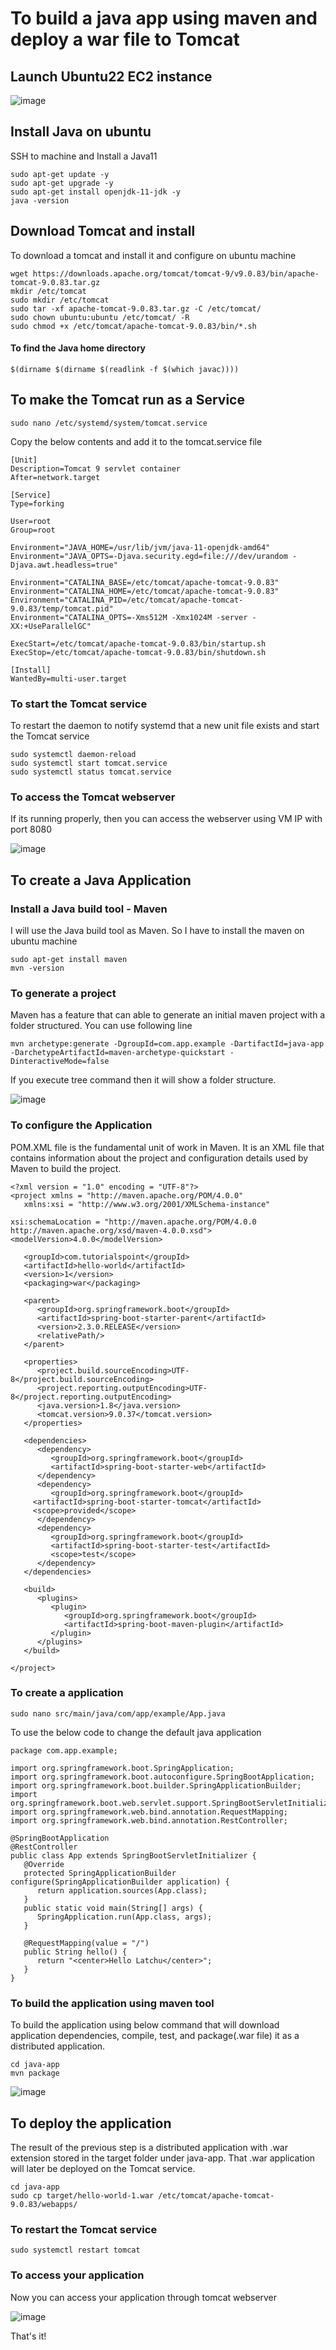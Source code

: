 # To build a java app using maven and deploy a war file to Tomcat

## Launch Ubuntu22 EC2 instance

![image](https://github.com/kohlidevops/deploy-java-app-tomcat/assets/100069489/0c7057b3-0773-444e-b788-75e3565d5ddf)

## Install Java on ubuntu

SSH to machine and Install a Java11

```
sudo apt-get update -y
sudo apt-get upgrade -y
sudo apt-get install openjdk-11-jdk -y
java -version
```

## Download Tomcat and install

To download a tomcat and install it and configure on ubuntu machine

```
wget https://downloads.apache.org/tomcat/tomcat-9/v9.0.83/bin/apache-tomcat-9.0.83.tar.gz
mkdir /etc/tomcat
sudo mkdir /etc/tomcat
sudo tar -xf apache-tomcat-9.0.83.tar.gz -C /etc/tomcat/
sudo chown ubuntu:ubuntu /etc/tomcat/ -R
sudo chmod +x /etc/tomcat/apache-tomcat-9.0.83/bin/*.sh
```

#### To find the Java home directory

```
$(dirname $(dirname $(readlink -f $(which javac))))
```

## To make the Tomcat run as a Service

```
sudo nano /etc/systemd/system/tomcat.service
```

Copy the below contents and add it to the tomcat.service file

```
[Unit]
Description=Tomcat 9 servlet container
After=network.target

[Service]
Type=forking

User=root
Group=root

Environment="JAVA_HOME=/usr/lib/jvm/java-11-openjdk-amd64"
Environment="JAVA_OPTS=-Djava.security.egd=file:///dev/urandom -Djava.awt.headless=true"

Environment="CATALINA_BASE=/etc/tomcat/apache-tomcat-9.0.83"
Environment="CATALINA_HOME=/etc/tomcat/apache-tomcat-9.0.83"
Environment="CATALINA_PID=/etc/tomcat/apache-tomcat-9.0.83/temp/tomcat.pid"
Environment="CATALINA_OPTS=-Xms512M -Xmx1024M -server -XX:+UseParallelGC"

ExecStart=/etc/tomcat/apache-tomcat-9.0.83/bin/startup.sh
ExecStop=/etc/tomcat/apache-tomcat-9.0.83/bin/shutdown.sh

[Install]
WantedBy=multi-user.target
```

### To start the Tomcat service

To restart the daemon to notify systemd that a new unit file exists and start the Tomcat service

```
sudo systemctl daemon-reload
sudo systemctl start tomcat.service
sudo systemctl status tomcat.service
```

### To access the Tomcat webserver

If its running properly, then you can access the webserver using VM IP with port 8080

![image](https://github.com/kohlidevops/deploy-java-app-tomcat/assets/100069489/972de574-7807-4993-8998-a7504b5539c4)

## To create a Java Application

### Install a Java build tool - Maven

I will use the Java build tool as Maven. So I have to install the maven on ubuntu machine

```
sudo apt-get install maven
mvn -version
```
### To generate a project

Maven has a feature that can able to generate an initial maven project with a folder structured. You can use following line

```
mvn archetype:generate -DgroupId=com.app.example -DartifactId=java-app -DarchetypeArtifactId=maven-archetype-quickstart -DinteractiveMode=false
```

If you execute tree command then it will show a folder structure.

![image](https://github.com/kohlidevops/deploy-java-app-tomcat/assets/100069489/309b5e2e-9a10-4b03-b429-300d66632689)

### To configure the Application

POM.XML file is the fundamental unit of work in Maven. It is an XML file that contains information about the project and configuration details used by Maven to build the project.

```
<?xml version = "1.0" encoding = "UTF-8"?>
<project xmlns = "http://maven.apache.org/POM/4.0.0" 
   xmlns:xsi = "http://www.w3.org/2001/XMLSchema-instance"

xsi:schemaLocation = "http://maven.apache.org/POM/4.0.0 http://maven.apache.org/xsd/maven-4.0.0.xsd">
<modelVersion>4.0.0</modelVersion>

   <groupId>com.tutorialspoint</groupId>
   <artifactId>hello-world</artifactId>
   <version>1</version>
   <packaging>war</packaging>
   
   <parent>
      <groupId>org.springframework.boot</groupId>
      <artifactId>spring-boot-starter-parent</artifactId>
      <version>2.3.0.RELEASE</version>
      <relativePath/> 
   </parent>

   <properties>
      <project.build.sourceEncoding>UTF-8</project.build.sourceEncoding>
      <project.reporting.outputEncoding>UTF-8</project.reporting.outputEncoding>
      <java.version>1.8</java.version>
      <tomcat.version>9.0.37</tomcat.version>
   </properties>

   <dependencies>
      <dependency>
         <groupId>org.springframework.boot</groupId>
         <artifactId>spring-boot-starter-web</artifactId>
      </dependency>
      <dependency>  
         <groupId>org.springframework.boot</groupId>  
	 <artifactId>spring-boot-starter-tomcat</artifactId>  
	 <scope>provided</scope>  
      </dependency>   
      <dependency>
         <groupId>org.springframework.boot</groupId>
         <artifactId>spring-boot-starter-test</artifactId>
         <scope>test</scope>
      </dependency>
   </dependencies>

   <build>
      <plugins>
         <plugin>
            <groupId>org.springframework.boot</groupId>
            <artifactId>spring-boot-maven-plugin</artifactId>
         </plugin>
      </plugins>
   </build>
   
</project>
```

### To create a application

```
sudo nano src/main/java/com/app/example/App.java
```

To use the below code to change the default java application

```
package com.app.example;

import org.springframework.boot.SpringApplication;
import org.springframework.boot.autoconfigure.SpringBootApplication;
import org.springframework.boot.builder.SpringApplicationBuilder;
import org.springframework.boot.web.servlet.support.SpringBootServletInitializer;
import org.springframework.web.bind.annotation.RequestMapping;
import org.springframework.web.bind.annotation.RestController;

@SpringBootApplication
@RestController
public class App extends SpringBootServletInitializer {
   @Override
   protected SpringApplicationBuilder configure(SpringApplicationBuilder application) {
      return application.sources(App.class);
   }
   public static void main(String[] args) {
      SpringApplication.run(App.class, args);
   }

   @RequestMapping(value = "/")
   public String hello() {
      return "<center>Hello Latchu</center>";
   }
}
```

### To build the application using maven tool

To build the application using below command that will download application dependencies, compile, test, and package(.war file) it as a distributed application.

```
cd java-app
mvn package
```

![image](https://github.com/kohlidevops/deploy-java-app-tomcat/assets/100069489/8e8659f4-8f16-4ddf-b088-6774f18ecb2c)

## To deploy the application

The result of the previous step is a distributed application with .war extension stored in the target folder under java-app. That .war application will later be deployed on the Tomcat service.

```
cd java-app
sudo cp target/hello-world-1.war /etc/tomcat/apache-tomcat-9.0.83/webapps/
```

### To restart the Tomcat service

```
sudo systemctl restart tomcat
```

### To access your application

Now you can access your application through tomcat webserver

![image](https://github.com/kohlidevops/deploy-java-app-tomcat/assets/100069489/3dc02d11-163b-4540-93fe-f9264108bffd)

That's it!

